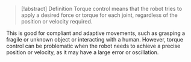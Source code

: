 > [!abstract] Definition
> Torque control means that the robot tries to apply a desired force or torque for each joint, regardless of the position or velocity required.  

This is good for compliant and adaptive movements, such as grasping a fragile or unknown object or interacting with a human. 
However, torque control can be problematic when the robot needs to achieve a precise position or velocity, as it may have a large error or oscillation.